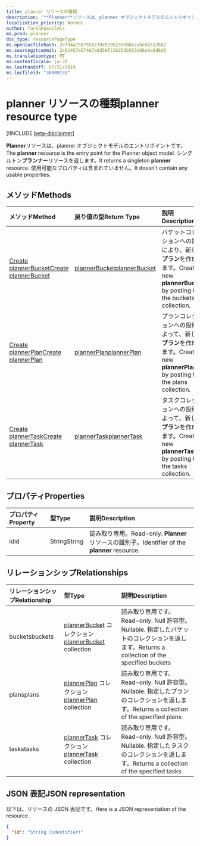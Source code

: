 ```yaml
---
title: planner リソースの種類
description: '**Planner**リソースは、planner オブジェクトモデルのエントリポイントです。 シングルトン**プランナー**リソースを返します。  使用可能なプロパティは含まれていません。'
localization_priority: Normal
author: TarkanSevilmis
ms.prod: planner
doc_type: resourcePageType
ms.openlocfilehash: 2ef94a7507558279e5295239588e2a8eda512882
ms.sourcegitcommit: 2c62457e57467b8d50f21b255b553106a9a5d8d6
ms.translationtype: MT
ms.contentlocale: ja-JP
ms.lasthandoff: 07/31/2019
ms.locfileid: "36009133"
---
```

# <a name="planner-resource-type"></a><span data-ttu-id="46a29-105">planner リソースの種類</span><span class="sxs-lookup"><span data-stu-id="46a29-105">planner resource type</span></span>

[!INCLUDE [beta-disclaimer](../../includes/beta-disclaimer.md)]

<span data-ttu-id="46a29-106">**Planner**リソースは、planner オブジェクトモデルのエントリポイントです。</span><span class="sxs-lookup"><span data-stu-id="46a29-106">The **planner** resource is the entry point for the Planner object model.</span></span> <span data-ttu-id="46a29-107">シングルトン**プランナー**リソースを返します。</span><span class="sxs-lookup"><span data-stu-id="46a29-107">It returns a singleton **planner** resource.</span></span>  <span data-ttu-id="46a29-108">使用可能なプロパティは含まれていません。</span><span class="sxs-lookup"><span data-stu-id="46a29-108">It doesn't contain any usable properties.</span></span>


## <a name="methods"></a><span data-ttu-id="46a29-109">メソッド</span><span class="sxs-lookup"><span data-stu-id="46a29-109">Methods</span></span>

| <span data-ttu-id="46a29-110">メソッド</span><span class="sxs-lookup"><span data-stu-id="46a29-110">Method</span></span>           | <span data-ttu-id="46a29-111">戻り値の型</span><span class="sxs-lookup"><span data-stu-id="46a29-111">Return Type</span></span>    |<span data-ttu-id="46a29-112">説明</span><span class="sxs-lookup"><span data-stu-id="46a29-112">Description</span></span>|
|:---------------|:--------|:----------|
|[<span data-ttu-id="46a29-113">Create plannerBucket</span><span class="sxs-lookup"><span data-stu-id="46a29-113">Create plannerBucket</span></span>](../api/planner-post-buckets.md) |[<span data-ttu-id="46a29-114">plannerBucket</span><span class="sxs-lookup"><span data-stu-id="46a29-114">plannerBucket</span></span>](plannerbucket.md)| <span data-ttu-id="46a29-115">バケットコレクションへの投稿により、新しい**プラン**を作成します。</span><span class="sxs-lookup"><span data-stu-id="46a29-115">Create a new **plannerBucket** by posting to the buckets collection.</span></span>|
|[<span data-ttu-id="46a29-116">Create plannerPlan</span><span class="sxs-lookup"><span data-stu-id="46a29-116">Create plannerPlan</span></span>](../api/planner-post-plans.md) |[<span data-ttu-id="46a29-117">plannerPlan</span><span class="sxs-lookup"><span data-stu-id="46a29-117">plannerPlan</span></span>](plannerplan.md)| <span data-ttu-id="46a29-118">プランコレクションへの投稿によって、新しい**プラン**を作成します。</span><span class="sxs-lookup"><span data-stu-id="46a29-118">Create a new **plannerPlan** by posting to the plans collection.</span></span>|
|[<span data-ttu-id="46a29-119">Create plannerTask</span><span class="sxs-lookup"><span data-stu-id="46a29-119">Create plannerTask</span></span>](../api/planner-post-tasks.md) |[<span data-ttu-id="46a29-120">plannerTask</span><span class="sxs-lookup"><span data-stu-id="46a29-120">plannerTask</span></span>](plannertask.md)| <span data-ttu-id="46a29-121">タスクコレクションへの投稿によって、新しい**プラン**を作成します。</span><span class="sxs-lookup"><span data-stu-id="46a29-121">Create a new **plannerTask** by posting to the tasks collection.</span></span>|

## <a name="properties"></a><span data-ttu-id="46a29-122">プロパティ</span><span class="sxs-lookup"><span data-stu-id="46a29-122">Properties</span></span>
| <span data-ttu-id="46a29-123">プロパティ</span><span class="sxs-lookup"><span data-stu-id="46a29-123">Property</span></span>     | <span data-ttu-id="46a29-124">型</span><span class="sxs-lookup"><span data-stu-id="46a29-124">Type</span></span>   |<span data-ttu-id="46a29-125">説明</span><span class="sxs-lookup"><span data-stu-id="46a29-125">Description</span></span>|
|:---------------|:--------|:----------|
|<span data-ttu-id="46a29-126">id</span><span class="sxs-lookup"><span data-stu-id="46a29-126">id</span></span>|<span data-ttu-id="46a29-127">String</span><span class="sxs-lookup"><span data-stu-id="46a29-127">String</span></span>| <span data-ttu-id="46a29-128">読み取り専用。</span><span class="sxs-lookup"><span data-stu-id="46a29-128">Read-only.</span></span> <span data-ttu-id="46a29-129">**Planner**リソースの識別子。</span><span class="sxs-lookup"><span data-stu-id="46a29-129">Identifier of the **planner** resource.</span></span>|

## <a name="relationships"></a><span data-ttu-id="46a29-130">リレーションシップ</span><span class="sxs-lookup"><span data-stu-id="46a29-130">Relationships</span></span>
| <span data-ttu-id="46a29-131">リレーションシップ</span><span class="sxs-lookup"><span data-stu-id="46a29-131">Relationship</span></span> | <span data-ttu-id="46a29-132">型</span><span class="sxs-lookup"><span data-stu-id="46a29-132">Type</span></span>   |<span data-ttu-id="46a29-133">説明</span><span class="sxs-lookup"><span data-stu-id="46a29-133">Description</span></span>|
|:---------------|:--------|:----------|
|<span data-ttu-id="46a29-134">buckets</span><span class="sxs-lookup"><span data-stu-id="46a29-134">buckets</span></span>|<span data-ttu-id="46a29-135">[plannerBucket](plannerbucket.md) コレクション</span><span class="sxs-lookup"><span data-stu-id="46a29-135">[plannerBucket](plannerbucket.md) collection</span></span>| <span data-ttu-id="46a29-136">読み取り専用です。</span><span class="sxs-lookup"><span data-stu-id="46a29-136">Read-only.</span></span> <span data-ttu-id="46a29-137">Null 許容型。</span><span class="sxs-lookup"><span data-stu-id="46a29-137">Nullable.</span></span> <span data-ttu-id="46a29-138">指定したバケットのコレクションを返します。</span><span class="sxs-lookup"><span data-stu-id="46a29-138">Returns a collection of the specified buckets</span></span>|
|<span data-ttu-id="46a29-139">plans</span><span class="sxs-lookup"><span data-stu-id="46a29-139">plans</span></span>|<span data-ttu-id="46a29-140">[plannerPlan](plannerplan.md) コレクション</span><span class="sxs-lookup"><span data-stu-id="46a29-140">[plannerPlan](plannerplan.md) collection</span></span>| <span data-ttu-id="46a29-141">読み取り専用です。</span><span class="sxs-lookup"><span data-stu-id="46a29-141">Read-only.</span></span> <span data-ttu-id="46a29-142">Null 許容型。</span><span class="sxs-lookup"><span data-stu-id="46a29-142">Nullable.</span></span> <span data-ttu-id="46a29-143">指定したプランのコレクションを返します。</span><span class="sxs-lookup"><span data-stu-id="46a29-143">Returns a collection of the specified plans</span></span>|
|<span data-ttu-id="46a29-144">tasks</span><span class="sxs-lookup"><span data-stu-id="46a29-144">tasks</span></span>|<span data-ttu-id="46a29-145">[plannerTask](plannertask.md) コレクション</span><span class="sxs-lookup"><span data-stu-id="46a29-145">[plannerTask](plannertask.md) collection</span></span>| <span data-ttu-id="46a29-146">読み取り専用です。</span><span class="sxs-lookup"><span data-stu-id="46a29-146">Read-only.</span></span> <span data-ttu-id="46a29-147">Null 許容型。</span><span class="sxs-lookup"><span data-stu-id="46a29-147">Nullable.</span></span> <span data-ttu-id="46a29-148">指定したタスクのコレクションを返します。</span><span class="sxs-lookup"><span data-stu-id="46a29-148">Returns a collection of the specified tasks</span></span>|

## <a name="json-representation"></a><span data-ttu-id="46a29-149">JSON 表記</span><span class="sxs-lookup"><span data-stu-id="46a29-149">JSON representation</span></span>
<span data-ttu-id="46a29-150">以下は、リソースの JSON 表記です。</span><span class="sxs-lookup"><span data-stu-id="46a29-150">Here is a JSON representation of the resource.</span></span>

<!-- {
  "blockType": "resource",
  "optionalProperties": [

  ],
  "keyProperty": "id",
  "baseType":"microsoft.graph.entity",  
  "@odata.type": "microsoft.graph.planner"
}-->

```json
{
  "id": "String (identifier)"
}

```

<!-- uuid: 8fcb5dbc-d5aa-4681-8e31-b001d5168d79
2015-10-25 14:57:30 UTC -->
<!--
{
  "type": "#page.annotation",
  "description": "planner resource",
  "keywords": "",
  "section": "documentation",
  "tocPath": "",
  "suppressions": []
}
-->
